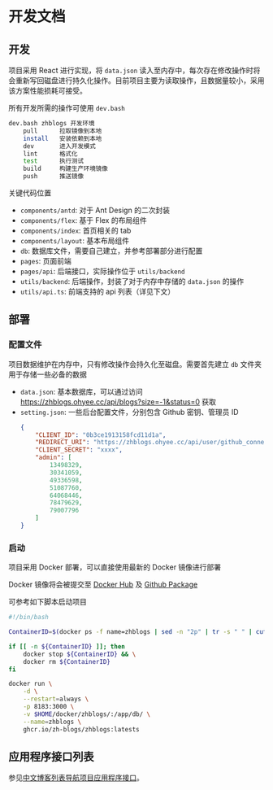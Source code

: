 # 开发文档

## 开发

项目采用 React 进行实现，将 `data.json` 读入至内存中，每次存在修改操作时将会重新写回磁盘进行持久化操作。目前项目主要为读取操作，且数据量较小，采用该方案性能损耗可接受。

所有开发所需的操作可使用 `dev.bash`
```bash
dev.bash zhblogs 开发环境
    pull      拉取镜像到本地
    install   安装依赖到本地
    dev       进入开发模式
    lint      格式化
    test      执行测试
    build     构建生产环境镜像
    push      推送镜像
```

关键代码位置
- `components/antd`: 对于 Ant Design 的二次封装
- `components/flex`: 基于 Flex 的布局组件
- `components/index`: 首页相关的 tab
- `components/layout`: 基本布局组件
- `db`: 数据库文件，需要自己建立，并参考部署部分进行配置
- `pages`: 页面前端
- `pages/api`: 后端接口，实际操作位于 `utils/backend`
- `utils/backend`: 后端操作，封装了对于内存中存储的 `data.json` 的操作
- `utils/api.ts`: 前端支持的 api 列表（详见下文）
 


## 部署

### 配置文件

项目数据维护在内存中，只有修改操作会持久化至磁盘。需要首先建立 `db` 文件夹用于存储一些必备的数据
- `data.json`: 基本数据库，可以通过访问 https://zhblogs.ohyee.cc/api/blogs?size=-1&status=0 获取
- `setting.json`: 一些后台配置文件，分别包含 Github 密钥、管理员 ID
    ```json
    {
        "CLIENT_ID": "0b3ce1913158fcd11d1a",
        "REDIRECT_URI": "https://zhblogs.ohyee.cc/api/user/github_connect",
        "CLIENT_SECRET": "xxxx",
        "admin": [
            13498329,
            30341059,
            49336598,
            51087760,
            64068446,
            78479629,
            79007796
        ]
    }
    ```

### 启动

项目采用 Docker 部署，可以直接使用最新的 Docker 镜像进行部署

Docker 镜像将会被提交至 [Docker Hub](https://hub.docker.com/r/ohyee/zhblogs) 及 [Github Package](https://github.com/zh-blogs/blog-daohang/pkgs/container/zhblogs)


可参考如下脚本启动项目
```bash
#!/bin/bash

ContainerID=$(docker ps -f name=zhblogs | sed -n "2p" | tr -s " " | cut -f 1 -d " ")

if [[ -n ${ContainerID} ]]; then
    docker stop ${ContainerID} && \
    docker rm ${ContainerID}
fi

docker run \
    -d \
    --restart=always \
    -p 8183:3000 \
    -v $HOME/docker/zhblogs/:/app/db/ \
    --name=zhblogs \
    ghcr.io/zh-blogs/zhblogs:latests
```

## 应用程序接口列表

参见[中文博客列表导航项目应用程序接口](https://www.apifox.cn/apidoc/project-1355504/doc-1144392)。
